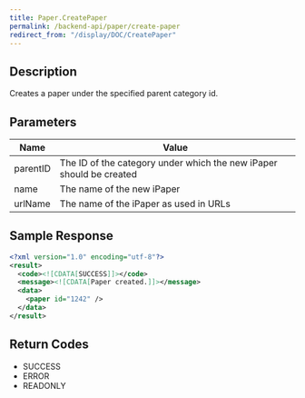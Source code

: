 ```yaml
---
title: Paper.CreatePaper
permalink: /backend-api/paper/create-paper
redirect_from: "/display/DOC/CreatePaper"
---
```


## Description

Creates a paper under the specified parent category id. 

## Parameters

| Name     | Value
|----------|---------------------------------------------------------------------
| parentID | The ID of the category under which the new iPaper should be created
| name	   | The name of the new iPaper
| urlName  | The name of the iPaper as used in URLs

## Sample Response

```xml
<?xml version="1.0" encoding="utf-8"?>
<result>
  <code><![CDATA[SUCCESS]]></code>
  <message><![CDATA[Paper created.]]></message>
  <data>
    <paper id="1242" />
  </data>
</result>
```

## Return Codes

* SUCCESS
* ERROR
* READONLY